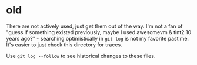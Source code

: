 # old

There are not actively used, just get them out of the way. I'm not a fan of "guess if something existed previously, maybe I used awesomevm & tint2 10 years ago?" - searching optimistically in `git log` is not my favorite pastime. It's easier to just check this directory for traces.

Use `git log --follow` to see historical changes to these files.
